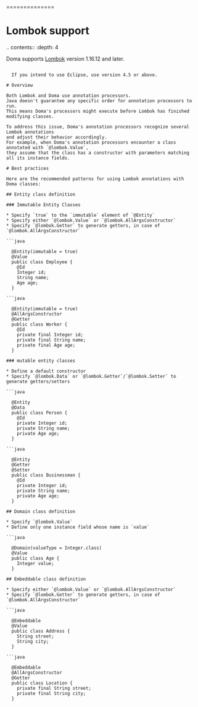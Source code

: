 ==============
# Lombok support

.. contents::
   :depth: 4

Doma supports [Lombok](https://projectlombok.org/) version 1.16.12 and later.

```{note}

  If you intend to use Eclipse, use version 4.5 or above.

# Overview

Both Lombok and Doma use annotation processors.
Java doesn't guarantee any specific order for annotation processors to run.
This means Doma's processors might execute before Lombok has finished modifying classes.

To address this issue, Doma's annotation processors recognize several Lombok annotations
and adjust their behavior accordingly.
For example, when Doma's annotation processors encounter a class annotated with `@lombok.Value`,
they assume that the class has a constructor with parameters matching all its instance fields.

# Best practices

Here are the recommended patterns for using Lombok annotations with Doma classes:

## Entity class definition

### Immutable Entity Classes

* Specify `true` to the `immutable` element of `@Entity`
* Specify either `@lombok.Value` or `@lombok.AllArgsConstructor`
* Specify `@lombok.Getter` to generate getters, in case of `@lombok.AllArgsConstructor`

```java

  @Entity(immutable = true)
  @Value
  public class Employee {
    @Id
    Integer id;
    String name;
    Age age;
  }

```java

  @Entity(immutable = true)
  @AllArgsConstructor
  @Getter
  public class Worker {
    @Id
    private final Integer id;
    private final String name;
    private final Age age;
  }

### mutable entity classes

* Define a default constructor
* Specify `@lombok.Data` or `@lombok.Getter`/`@lombok.Setter` to generate getters/setters

```java

  @Entity
  @Data
  public class Person {
    @Id
    private Integer id;
    private String name;
    private Age age;
  }

```java

  @Entity
  @Getter
  @Setter
  public class Businessman {
    @Id
    private Integer id;
    private String name;
    private Age age;
  }

## Domain class definition

* Specify `@lombok.Value`
* Define only one instance field whose name is `value`

```java

  @Domain(valueType = Integer.class)
  @Value
  public class Age {
    Integer value;
  }

## Embeddable class definition

* Specify either `@lombok.Value` or `@lombok.AllArgsConstructor`
* Specify `@lombok.Getter` to generate getters, in case of `@lombok.AllArgsConstructor`

```java

  @Embeddable
  @Value
  public class Address {
    String street;
    String city;
  }

```java

  @Embeddable
  @AllArgsConstructor
  @Getter
  public class Location {
    private final String street;
    private final String city;
  }
